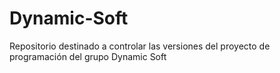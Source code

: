 # Dynamic-Soft
Repositorio destinado a controlar las versiones del proyecto de programación del grupo Dynamic Soft
